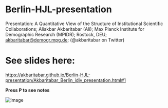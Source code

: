 # Berlin-HJL-presentation
Presentation: A Quantitative View of the Structure of Institutional Scientific Collaborations; Aliakbar Akbaritabar (Ali); Max Planck Institute for Demographic Research (MPIDR); Rostock, DEU; akbaritabar@demogr.mpg.de; (@akbaritabar on Twitter)

# See slides here:
https://akbaritabar.github.io/Berlin-HJL-presentation/Akbaritabar_Berlin_idiv_presentation.html#1

**Press P to see notes**

![image](https://user-images.githubusercontent.com/15649908/125160977-04f28c00-e180-11eb-8bc9-55876f947a7d.png)
